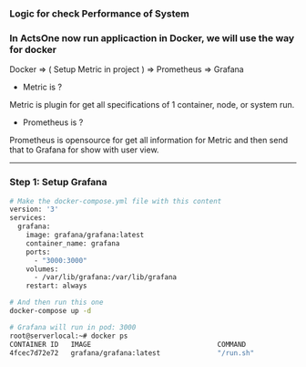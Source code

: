 ### Logic for check Performance of System 

### In ActsOne now run applicaction in Docker, we will use the way for docker

Docker => ( Setup Metric in project ) => Prometheus => Grafana

* Metric is ?

Metric is plugin for get all specifications of 1 container, node, or system run.

* Prometheus is ?

Prometheus is opensource for get all information for Metric and then send that to Grafana for show with user view.

----

### Step 1: Setup Grafana

```bash 
# Make the docker-compose.yml file with this content 
version: '3'
services:
  grafana:
    image: grafana/grafana:latest
    container_name: grafana
    ports:
      - "3000:3000"
    volumes:
      - /var/lib/grafana:/var/lib/grafana
    restart: always

# And then run this one 
docker-compose up -d

# Grafana will run in pod: 3000
root@serverlocal:~# docker ps
CONTAINER ID   IMAGE                               COMMAND                  CREATED          STATUS             PORTS                                       NAMES
4fcec7d72e72   grafana/grafana:latest              "/run.sh"                4 hours ago      Up About an hour   0.0.0.0:3000->3000/tcp, :::3000->3000/tcp   grafana
```
